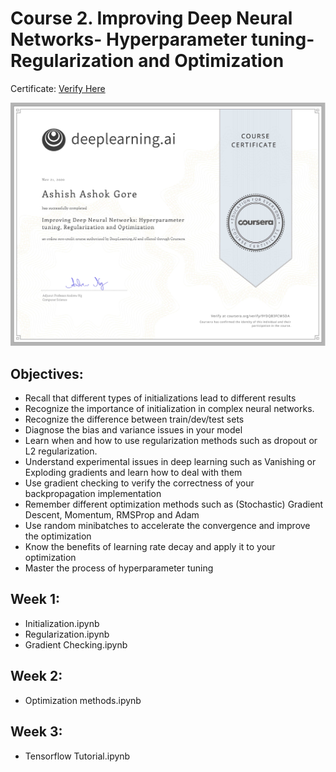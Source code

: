 # Course 2. Improving Deep Neural Networks- Hyperparameter tuning- Regularization and Optimization
Certificate: [Verify Here](https://coursera.org/share/4375d62473f9557f51d47beb827e2545)

![picture alt](https://github.com/Ashish-Gore/Deeplearning.ai-Specialization/blob/main/2.%20Improving%20Deep%20Neural%20Networks-%20Hyperparameter%20tuning-%20Regularization%20and%20Optimization/Course-2%20%20Improving%20Deep%20Neural%20Networks%20Hyperparameter%20tuning%2C%20Regularization%20and%20Optimization.jpg)

## Objectives:
  - Recall that different types of initializations lead to different results
  - Recognize the importance of initialization in complex neural networks.
  - Recognize the difference between train/dev/test sets
  - Diagnose the bias and variance issues in your model
  - Learn when and how to use regularization methods such as dropout or L2 regularization.
  - Understand experimental issues in deep learning such as Vanishing or Exploding gradients and learn how to deal with them
  - Use gradient checking to verify the correctness of your backpropagation implementation
  - Remember different optimization methods such as (Stochastic) Gradient Descent, Momentum, RMSProp and Adam
  - Use random minibatches to accelerate the convergence and improve the optimization
  - Know the benefits of learning rate decay and apply it to your optimization
  - Master the process of hyperparameter tuning
  
## Week 1:
 - Initialization.ipynb
 - Regularization.ipynb
 - Gradient Checking.ipynb
 
 ## Week 2:
  - Optimization methods.ipynb
 
 ## Week 3:
  - Tensorflow Tutorial.ipynb
